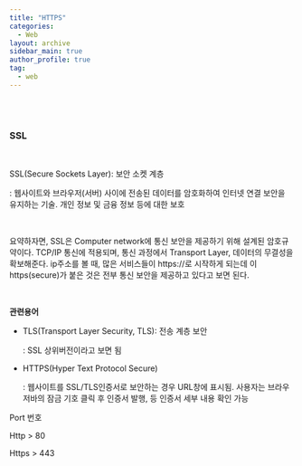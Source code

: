 ```yaml
---
title: "HTTPS"
categories:
  - Web
layout: archive
sidebar_main: true
author_profile: true
tag:
  - web
---
```


<br>

<br>

### SSL

<br>

SSL(Secure Sockets Layer): 보안 소켓 계층

: 웹사이트와 브라우저(서버) 사이에 전송된 데이터를 암호화하여 인터넷 연결 보안을 유지하는 기술. 개인 정보 및 금융 정보 등에 대한 보호

<br>

요약하자면, SSL은 Computer network에 통신 보안을 제공하기 위해 설계된 암호규약이다. TCP/IP 통신에 적용되며, 통신 과정에서 Transport Layer, 데이터의 무결성을 확보해준다. ip주소를 볼 때, 많은 서비스들이 https://로 시작하게 되는데 이 https(secure)가 붙은 것은 전부 통신 보안을 제공하고 있다고 보면 된다. 

<br>

**관련용어**

- TLS(Transport Layer Security, TLS): 전송 계층 보안

  : SSL 상위버전이라고 보면 됨

- HTTPS(Hyper Text Protocol Secure)

  : 웹사이트를 SSL/TLS인증서로 보안하는 경우 URL창에 표시됨. 사용자는 브라우저바의 잠금 기호 클릭 후 인증서 발행, 등 인증서 세부 내용 확인 가능

Port 번호

Http > 80

Https > 443